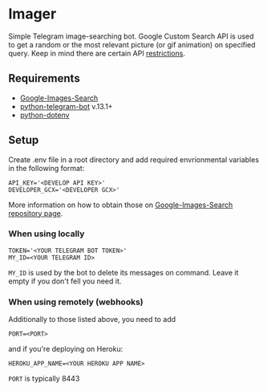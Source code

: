 # Imager
Simple Telegram image-searching bot.
Google Custom Search API is used to get a random or the most relevant picture (or gif animation) on specified query.
Keep in mind there are certain API [restrictions](https://developers.google.com/custom-search/v1/overview#pricing). 

## Requirements
+ [Google-Images-Search](https://github.com/arrrlo/Google-Images-Search)
+ [python-telegram-bot](https://github.com/python-telegram-bot/python-telegram-bot) v.13.1+
+ [python-dotenv](https://github.com/theskumar/python-dotenv)

## Setup
Create .env file in a root directory and add required envrionmental variables in the following format:
```
API_KEY='<DEVELOP API KEY>'
DEVELOPER_GCX='<DEVELOPER GCX>'
```
More information on how to obtain those on [Google-Images-Search repository page](https://github.com/arrrlo/Google-Images-Search). 
### When using locally
```
TOKEN='<YOUR TELEGRAM BOT TOKEN>'
MY_ID=<YOUR TELEGRAM ID>
```
`MY_ID` is used by the bot to delete its messages on command. Leave it empty if you don't fell you need it.
### When using remotely (webhooks)
Additionally to those listed above, you need to add
```
PORT=<PORT>
```
and if you're deploying on Heroku:
```
HEROKU_APP_NAME=<YOUR HEROKU APP NAME>
```
`PORT` is typically 8443

